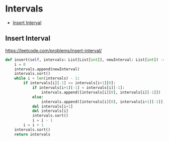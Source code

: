 # Intervals

+ [Insert Interval](#insert-interval)

[comment]: <> (Stop)


## Insert Interval

https://leetcode.com/problems/insert-interval/

```python
def insert(self, intervals: List[List[int]], newInterval: List[int]) -> List[List[int]]:
    i = 0
    intervals.append(newInterval)
    intervals.sort()
    while i < len(intervals) - 1:
        if intervals[i][-1] >= intervals[i+1][0]:
            if intervals[i+1][-1] < intervals[i][-1]:
                intervals.append([intervals[i][0], intervals[i][-1]])
            else:
                intervals.append([intervals[i][0], intervals[i+1][-1]])
            del intervals[i+1]
            del intervals[i]
            intervals.sort()
            i = i - 1
        i = i + 1
    intervals.sort()
    return intervals
```